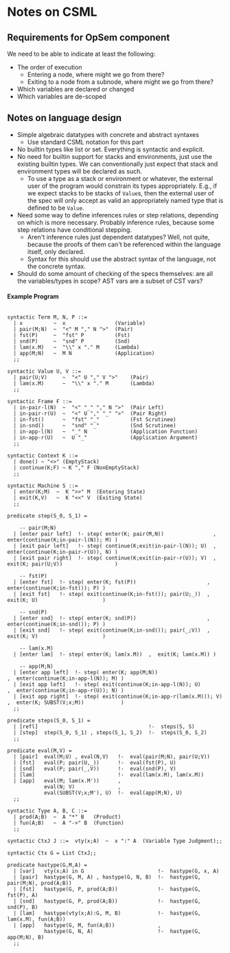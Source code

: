 # Notes on CSML

## Requirements for OpSem component

We need to be able to indicate at least the following:

- The order of execution
  - Entering a node, where might we go from there?
  - Exiting to a node from a subnode, where might we go from there?
- Which variables are declared or changed
- Which variables are de-scoped

## Notes on language design

- Simple algebraic datatypes with concrete and abstract syntaxes
  - Use standard CSML notation for this part
- No builtin types like list or set. Everything is syntactic and explicit.
- No need for builtin support for stacks and environments, just use the existing builtin types. We can conventionally just expect that stack and environment types will be declared as such.
  - To use a type as a stack or environment or whatever, the external user of the program would constrain its types appropriately. E.g., if we expect stacks to be stacks of `Value`s, then the external user of the spec will only accept as valid an appropriately named type that is defined to be `Value`.
- Need some way to define inferences rules or step relations, depending on which is more necessary. Probably inference rules, because some step relations have conditional stepping.
  - Aren't inference rules just dependent datatypes? Well, not quite, because the proofs of them can't be referenced within the language itself, only declared.
  - Syntax for this should use the abstract syntax of the language, not the concrete syntax.
- Should do some amount of checking of the specs themselves: are all the variables/types in scope? AST vars are a subset of CST vars?

#### Example Program

```spec

syntactic Term M, N, P ::=
  | x          ~  x                (Variable)
  | pair(M;N)  ~  "<" M "," N ">"  (Pair)
  | fst(P)     ~  "fst" P          (Fst)
  | snd(P)     ~  "snd" P          (Snd)
  | lam(x.M)   ~  "\\" x "." M     (Lambda)
  | app(M;N)   ~  M N              (Application)
  ;;

syntactic Value U, V ::=
  | pair(U;V)     ~  "<" U "," V ">"    (Pair)
  | lam(x.M)      ~  "\\" x "." M       (Lambda)
  ;;

syntactic Frame F ::=
  | in-pair-l(N)  ~  "<" "_" "," N ">"  (Pair Left)
  | in-pair-r(U)  ~  "<" U "," "_" ">"  (Pair Right)
  | in-fst()      ~  "fst" "_"          (Fst Scrutinee)
  | in-snd()      ~  "snd" "_"          (Snd Scrutinee)
  | in-app-l(N)   ~  "_" N              (Application Function)
  | in-app-r(U)   ~  U "_"              (Application Argument)
  ;;

syntactic Context K ::=
  | done() ~ "<>" (EmptyStack)
  | continue(K;F) ~ K "," F (NonEmptyStack)
  ;;

syntactic Machine S ::=
  | enter(K;M)  ~  K ">>" M  (Entering State)
  | exit(K,V)   ~  K "<<" V  (Exiting State)
  ;;

predicate step(S_0, S_1) =
    
    -- pair(M;N)
  | [enter pair left]  !- step( enter(K; pair(M,N))                ,  enter(continue(K;in-pair-l(N)); M) )
  | [exit pair left]   !- step( continue(K;exit(in-pair-l(N)); U)  ,  enter(continue(K;in-pair-r(U)), N) )
  | [exit pair right]  !- step( continue(K;exit(in-pair-r(U)); V)  ,  exit(K; pair(U;V))                 )
  
    -- fst(P)
  | [enter fst]  !- step( enter(K; fst(P))                       ,  enter(continue(K;in-fst()); P) )
  | [exit fst]   !- step( exit(continue(K;in-fst()); pair(U;_))  ,  exit(K; U)                     )

    -- snd(P)
  | [enter snd]  !- step( enter(K; snd(P))                       ,  enter(continue(K;in-snd()); P) )
  | [exit snd]   !- step( exit(continue(K;in-snd()); pair(_;V))  ,  exit(K; V)                     )

    -- lam(x.M)
  | [enter lam]  !- step( enter(K; lam(x.M))  ,  exit(K; lam(x.M)) )

    -- app(M;N)
  | [enter app left]  !- step( enter(K; app(M;N))                       ,  enter(continue(K;in-app-l(N)); M) )
  | [exit app left]   !- step( exit(continue(K;in-app-l(N)); U)         ,  enter(continue(K;in-app-r(U)); N) )
  | [exit app right]  !- step( exit(continue(K;in-app-r(lam(x.M))); V)  ,  enter(K; SUBST(V;x;M))            )
  ;;

predicate steps(S_0, S_1) =
  | [refl]                                    !-  steps(S, S)
  | [step]  step(S_0, S_1) , steps(S_1, S_2)  !-  steps(S_0, S_2)
  ;;

predicate eval(M,V) =
  | [pair]  eval(M;U) , eval(N,V)   !-  eval(pair(M;N), pair(U;V))
  | [fst]   eval(P; pair(U,_))      !-  eval(fst(P), U)
  | [snd]   eval(P; pair(_,V))      !-  eval(snd(P), V)
  | [lam]                           !-  eval(lam(x.M), lam(x.M))
  | [app]   eval(M; lam(x.M'))      ,
            eval(N; V)              ,
            eval(SUBST(V;x;M'), U)  !-  eval(app(M;N), U)
  ;;

syntactic Type A, B, C ::=
  | prod(A;B)  ~  A "*" B   (Product)
  | fun(A;B)   ~  A "->" B  (Function)
  ;;

syntactic CtxJ J ::=  vty(x;A)  ~  x ":" A  (Variable Type Judgment);;

syntactic Ctx G = List CtxJ;;

predicate hastype(G,M,A) =
  | [var]   vty(x;A) in G                        !-  hastype(G, x, A)
  | [pair]  hastype(G, M, A) , hastype(G, N, B)  !-  hastype(G, pair(M;N), prod(A;B))
  | [fst]   hastype(G, P, prod(A;B))             !-  hastype(G, fst(P), A)
  | [snd]   hastype(G, P, prod(A;B))             !-  hastype(G, snd(P), B)
  | [lam]   hastype(vty(x;A):G, M, B)            !-  hastype(G, lam(x.M), fun(A;B))
  | [app]   hastype(G, M, fun(A;B))              ,
            hastype(G, N, A)                     !-  hastype(G, app(M;N), B)
  ;;

```
